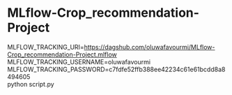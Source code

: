 # MLflow-Crop_recommendation-Project

MLFLOW_TRACKING_URI=https://dagshub.com/oluwafavourmi/MLflow-Crop_recommendation-Project.mlflow \
MLFLOW_TRACKING_USERNAME=oluwafavourmi \
MLFLOW_TRACKING_PASSWORD=c7fdfe52ffb388ee42234c61e61bcdd8a8494605 \
python script.py